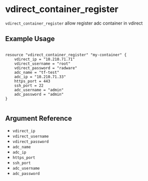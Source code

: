 # vdirect_container_register

`vdirect_container_register` allow register adc container in vdirect

## Example Usage


```hcl

resource "vdirect_container_register" "my-container" {
    vdirect_ip = "10.210.71.71"
    vdirect_username = "root"
    vdirect_password = "radware"
    adc_name = "tf-test"
    adc_ip = "10.210.71.33"
    https_port = 443
    ssh_port = 22
    adc_username = "admin"
    adc_password = "admin"
}


```       

## Argument Reference

* `vdirect_ip`
* `vdirect_username`
* `vdirect_password`
* `adc_name`
* `adc_ip`
* `https_port`
* `ssh_port`
* `adc_username`
* `adc_password`
